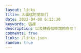 ```yaml
---
layout: links
title: 大蛋糕的朋友们
date: 2022-04-08 6:13:30
keywords: 链接
description: 以及穗香咖啡馆的各位！
comments: true
links: /links.json
random: true
---
```

